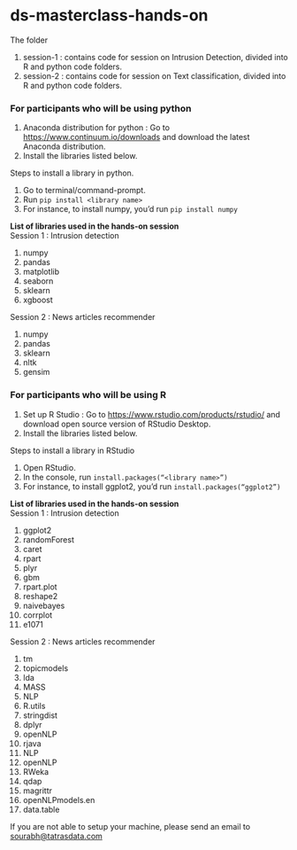# ds-masterclass-hands-on
The folder 
1. session-1 : contains code for session on Intrusion Detection, divided into R and python code folders.
2. session-2 : contains code for session on Text classification, divided into R and python code folders.


### For participants who will be using python
1. Anaconda distribution for python : Go to https://www.continuum.io/downloads and download the latest Anaconda distribution.
2. Install the libraries listed below. 

Steps to install a library in python.
1. Go to terminal/command-prompt.
2. Run ```pip install <library name>```
3. For instance, to install numpy, you’d run ```pip install numpy```

**List of libraries used in the hands-on session**  
Session 1 :  Intrusion detection
1. numpy
2. pandas
3. matplotlib
4. seaborn
5. sklearn
6. xgboost  

Session 2 : News articles recommender
1. numpy
2. pandas
3. sklearn
4. nltk
5. gensim

### For participants who will be using R
1. Set up R Studio : Go to  https://www.rstudio.com/products/rstudio/ and download open source version of RStudio Desktop.
2. Install the libraries listed below. 

Steps to install a library in RStudio
1. Open RStudio.
2. In the console, run ```install.packages(“<library name>”)```
3. For instance, to install ggplot2, you’d run ```install.packages(“ggplot2”)```  


**List of libraries used in the hands-on session**  
Session 1 :  Intrusion detection
1. ggplot2
2. randomForest
3. caret
4. rpart
5. plyr
6. gbm
7. rpart.plot
8. reshape2
9. naivebayes
10. corrplot
11. e1071  

Session 2 : News articles recommender
1. tm
2. topicmodels
3. lda
4. MASS
5. NLP
6. R.utils
7. stringdist
8. dplyr
9. openNLP
10. rjava
11. NLP
12. openNLP
13. RWeka
14. qdap
15. magrittr
16. openNLPmodels.en
17. data.table



If you are not able to setup your machine, please send an email to sourabh@tatrasdata.com
